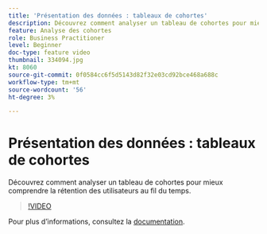 ```yaml
---
title: 'Présentation des données : tableaux de cohortes'
description: Découvrez comment analyser un tableau de cohortes pour mieux comprendre la rétention des utilisateurs au fil du temps.
feature: Analyse des cohortes
role: Business Practitioner
level: Beginner
doc-type: feature video
thumbnail: 334094.jpg
kt: 8060
source-git-commit: 0f0584cc6f5d5143d82f32e03cd92bce468a688c
workflow-type: tm+mt
source-wordcount: '56'
ht-degree: 3%

---
```



# Présentation des données : tableaux de cohortes

Découvrez comment analyser un tableau de cohortes pour mieux comprendre la rétention des utilisateurs au fil du temps.

>[!VIDEO](https://video.tv.adobe.com/v/334094/?quality=12&learn=on)

Pour plus d’informations, consultez la [documentation](https://experienceleague.adobe.com/docs/analytics/analyze/analysis-workspace/visualizations/cohort-table/cohort-analysis.html?lang=en).
